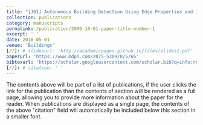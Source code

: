 ```yaml
---
title: "[J01] Autonomous Building Detection Using Edge Properties and Image Color Invariants"
collection: publications
category: manuscripts
permalink: /publication/2009-10-01-paper-title-number-1
excerpt: ' '
date: 2018-05-01
venue: 'Buildings'
[//]: # slidesurl: 'http://academicpages.github.io/files/slides1.pdf'
paperurl: 'https://www.mdpi.com/2075-5309/8/5/65'
bibtexurl: 'https://scholar.googleusercontent.com/scholar.bib?q=info:rn4Yd9qQrJgJ:scholar.google.com/&output=citation&scisdr=CgL1daADENKYq2nw8E4:AAZF9b8AAAAAaKr26E4LHhvx4pEnA9eo4BxC19E&scisig=AAZF9b8AAAAAaKr26KjKJoNIHD8E7sPlC13GoLI&scisf=4&ct=citation&cd=-1&hl=en&scfhb=1'
[//]: # citation: ' '
---
```

The contents above will be part of a list of publications, if the user clicks the link for the publication than the contents of section will be rendered as a full page, allowing you to provide more information about the paper for the reader. When publications are displayed as a single page, the contents of the above "citation" field will automatically be included below this section in a smaller font.
